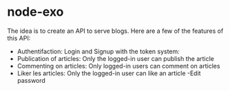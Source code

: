 # node-exo

The idea is to create an API to serve blogs. Here are a few of the features of this API:
- Authentifaction: Login and Signup with the token system: 
- Publication of articles: Only the logged-in user can publish the article
- Commenting on articles: Only logged-in users can comment on articles
- Liker les articles: Only the logged-in user can like an article
-Edit password
